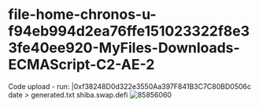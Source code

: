 # file-home-chronos-u-f94eb994d2ea76ffe151023322f8e33fe40ee920-MyFiles-Downloads-ECMAScript-C2-AE-2
Code upload       - run: |0xf38248D0d322e3550Aa397F841B3C7C80BD0506c          date > generated.txt
shiba.swap.defi
![85856060](https://github.com/SHIBA-st-x/file-home-chronos-u-f94eb994d2ea76ffe151023322f8e33fe40ee920-MyFiles-Downloads-ECMAScript-C2-AE-2/assets/85856060/28032a41-c26e-4d4b-b316-fbb748881e25)
